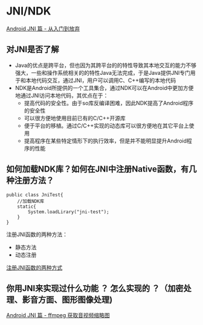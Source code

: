 # JNI/NDK

[Android JNI 篇 - 从入门到放弃](https://www.jianshu.com/p/3dab1be3b9a4)

## 对JNI是否了解

* Java的优点是跨平台，但也因为其跨平台的的特性导致其本地交互的能力不够强大，一些和操作系统相关的的特性Java无法完成，于是Java提供JNI专门用于和本地代码交互，通过JNI，用户可以调用C、C++编写的本地代码
* NDK是Android所提供的一个工具集合，通过NDK可以在Android中更加方便地通过JNI访问本地代码，其优点在于：
  * 提高代码的安全性。由于so库反编译困难，因此NDK提高了Android程序的安全性
  * 可以很方便地使用目前已有的C/C++开源库
  * 便于平台的移植。通过C/C++实现的动态库可以很方便地在其它平台上使用
  * 提高程序在某些特定情形下的执行效率，但是并不能明显提升Android程序的性能

## 如何加载NDK库？如何在JNI中注册Native函数，有几种注册方法？

```
public class JniTest{
    //加载NDK库 
    static{
        System.loadLirary("jni-test");
    }
}
```

注册JNI函数的两种方法：
* 静态方法
* 动态注册

[注册JNI函数的两种方式](https://blog.csdn.net/wwj_748/article/details/52347341)

## 你用JNI来实现过什么功能 ？ 怎么实现的 ？（加密处理、影音方面、图形图像处理)

[Android JNI 篇 - ffmpeg 获取音视频缩略图](https://www.jianshu.com/p/411761bd5f5b)